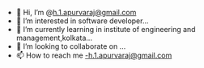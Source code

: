 - 👋 Hi, I’m @h.1.apurvaraj@gmail.com
- 👀 I’m interested in software developer...
- 🌱 I’m currently learning in institute of engineering and management,kolkata...
- 💞️ I’m looking to collaborate on ...
- 📫 How to reach me -h.1.apurvaraj@gmail.com

<!---
Apurvarajoff/Apurvarajoff is a ✨ special ✨ repository because its `README.md` (this file) appears on your GitHub profile.
You can click the Preview link to take a look at your changes.
--->
